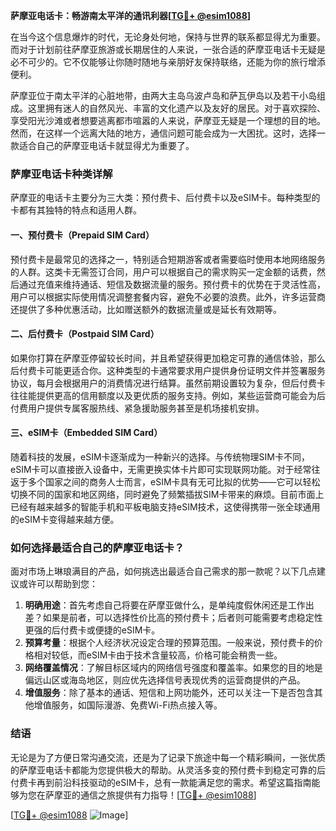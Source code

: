 **萨摩亚电话卡：畅游南太平洋的通讯利器[[TG💪+ @esim1088](https://t.me/s/esim1088)]**

在当今这个信息爆炸的时代，无论身处何地，保持与世界的联系都显得尤为重要。而对于计划前往萨摩亚旅游或长期居住的人来说，一张合适的萨摩亚电话卡无疑是必不可少的。它不仅能够让你随时随地与亲朋好友保持联络，还能为你的旅行增添便利。

萨摩亚位于南太平洋的心脏地带，由两大主岛乌波卢岛和萨瓦伊岛以及若干小岛组成。这里拥有迷人的自然风光、丰富的文化遗产以及友好的居民。对于喜欢探险、享受阳光沙滩或者想要逃离都市喧嚣的人来说，萨摩亚无疑是一个理想的目的地。然而，在这样一个远离大陆的地方，通信问题可能会成为一大困扰。这时，选择一款适合自己的萨摩亚电话卡就显得尤为重要了。

### 萨摩亚电话卡种类详解

萨摩亚的电话卡主要分为三大类：预付费卡、后付费卡以及eSIM卡。每种类型的卡都有其独特的特点和适用人群。

#### 一、预付费卡（Prepaid SIM Card）

预付费卡是最常见的选择之一，特别适合短期游客或者需要临时使用本地网络服务的人群。这类卡无需签订合同，用户可以根据自己的需求购买一定金额的话费，然后通过充值来维持通话、短信及数据流量的服务。预付费卡的优势在于灵活性高，用户可以根据实际使用情况调整套餐内容，避免不必要的浪费。此外，许多运营商还提供了多种优惠活动，比如赠送额外的数据流量或是延长有效期等。

#### 二、后付费卡（Postpaid SIM Card）

如果你打算在萨摩亚停留较长时间，并且希望获得更加稳定可靠的通信体验，那么后付费卡可能更适合你。这种类型的卡通常要求用户提供身份证明文件并签署服务协议，每月会根据用户的消费情况进行结算。虽然前期设置较为复杂，但后付费卡往往能提供更高的信用额度以及更优质的服务支持。例如，某些运营商可能会为后付费用户提供专属客服热线、紧急援助服务甚至是机场接机安排。

#### 三、eSIM卡（Embedded SIM Card）

随着科技的发展，eSIM卡逐渐成为一种新兴的选择。与传统物理SIM卡不同，eSIM卡可以直接嵌入设备中，无需更换实体卡片即可实现联网功能。对于经常往返于多个国家之间的商务人士而言，eSIM卡具有无可比拟的优势——它可以轻松切换不同的国家和地区网络，同时避免了频繁插拔SIM卡带来的麻烦。目前市面上已经有越来越多的智能手机和平板电脑支持eSIM技术，这使得携带一张全球通用的eSIM卡变得越来越方便。

### 如何选择最适合自己的萨摩亚电话卡？

面对市场上琳琅满目的产品，如何挑选出最适合自己需求的那一款呢？以下几点建议或许可以帮助到您：

1. **明确用途**：首先考虑自己将要在萨摩亚做什么，是单纯度假休闲还是工作出差？如果是前者，可以选择性价比高的预付费卡；后者则可能需要考虑稳定性更强的后付费卡或便捷的eSIM卡。
2. **预算考量**：根据个人经济状况设定合理的预算范围。一般来说，预付费卡的价格相对较低，而eSIM卡由于技术含量较高，价格可能会稍贵一些。
3. **网络覆盖情况**：了解目标区域内的网络信号强度和覆盖率。如果您的目的地是偏远山区或海岛地区，则应优先选择信号表现优秀的运营商提供的产品。
4. **增值服务**：除了基本的通话、短信和上网功能外，还可以关注一下是否包含其他增值服务，如国际漫游、免费Wi-Fi热点接入等。

### 结语

无论是为了方便日常沟通交流，还是为了记录下旅途中每一个精彩瞬间，一张优质的萨摩亚电话卡都能为您提供极大的帮助。从灵活多变的预付费卡到稳定可靠的后付费卡再到前沿科技驱动的eSIM卡，总有一款能满足您的需求。希望这篇指南能够为您在萨摩亚的通信之旅提供有力指导！[[TG💪+ @esim1088](https://t.me/s/esim1088)]

[[TG💪+ @esim1088](https://t.me/s/esim1088) ![Image](https://i.postimg.cc/4NQfJmqS/Snipaste-2025-05-13-00-14-12.png)]